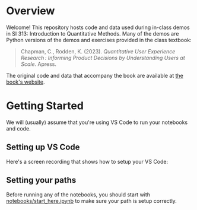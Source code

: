 # Overview

Welcome! This repository hosts code and data used during in-class demos in SI 313: Introduction to Quantitative Methods. Many of the demos are Python versions of the demos and exercises provided in the class textbook:

> Chapman, C., Rodden, K. (2023). _Quantitative User Experience Research : Informing Product Decisions by Understanding Users at Scale_. Apress.

The original code and data that accompany the book are available at [the book's website](https://quantuxbook.com/index.html).

# Getting Started

We will (usually) assume that you're using VS Code to run your notebooks and code.

## Setting up VS Code

Here's a screen recording that shows how to setup your VS Code: 

## Setting your paths

Before running any of the notebooks, you should start with [notebooks/start_here.ipynb](notebooks/start_here.ipynb) to make sure your path is setup correctly.
